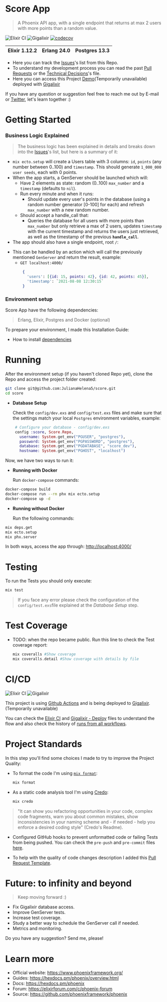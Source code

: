 # Score App

>A Phoenix API app, with a single endpoint that returns at max 2 users with more points than a random value.

![Elixir CI](https://github.com/JulianaHelena5/score/actions/workflows/elixir.yml/badge.svg)
![Gigalixir](https://github.com/JulianaHelena5/score/actions/workflows/gigalixir.yml/badge.svg)
[![codecov](https://codecov.io/gh/JulianaHelena5/score/branch/main/graph/badge.svg?token=YP11O6PKON)](https://codecov.io/gh/JulianaHelena5/score)

|Elixir 1.12.2   |  Erlang 24.0  | Postgres 13.3  |
|---|---|---|

* Here you can track the [Issues](https://github.com/JulianaHelena5/score/issues?q=is%3Aissue+is%3Aclosed)'s list from this Repo.
* To understand my development process you can read the past [Pull Requests](https://github.com/JulianaHelena5/score/pulls?q=is%3Apr+is%3Aclosed) or the [Technical Decisions](documentation/TECHNICAL_DECISIONS.md)'s  file.
* Here you can access this Project [Demo](https://score.gigalixirapp.com/)(Temporarily unavailable) deployed with [Gigalixir](https://www.gigalixir.com/) 

If you have any question or suggestion feel free to reach me out by E-mail or [Twitter](https://twitter.com/_julianahelena), let's learn together :)

# Getting Started
### Business Logic Explained

> The business logic has been explained in details and breaks down into the [Issues](https://github.com/JulianaHelena5/score/issues)'s list, but here is a summary of it:
 - `mix ecto.setup` will create a Users table with 3 columns: `id`, `points` (any number between 0..100) and `timestamp`. This should generate `1_000_000 user seeds`, each with 0 points.
 - When the app starts, a GenServer should be launched which will:
   * Have 2 elements as state: random (0..100) `max_number` and a `timestamp` (defaults to `nil`).
   * Run every minute and when it runs:
     * Should update every user's points in the database (using a random number generator [0-100] for each) and refresh `max_number` with a new random number.
   * Should accept a handle_call that:
     * Queries the database for all users with more points than `max_number` but only retrieve a max of 2 users, updates `timestamp` with the current timestamp and returns the users just retrieved, as well as the timestamp of the previous **`handle_call`**.
  - The app should also have a single endpoint, root `/`:
   * This can be handled by an action which will call the previously mentioned `GenServer` and return the result, example:
     * `GET localhost:4000/`
        ```elixir
         {
           'users': [{id: 15, points: 42}, {id: 42, points: 45}],
           'timestamp': `2021-08-08 12:30:15`
         }
        ```
### Environment setup

Score App have the following dependencies:

> Erlang, Elixir, Postgres and Docker (optional)

To prepare your environment, I made this Installation Guide:

 - How to install [dependencies](documentation/INSTALLATION.md)

# Running

After the environment setup (if you haven't cloned Repo yet), clone the Repo and access the project folder created:
  ```bash
  git clone git@github.com:JulianaHelena5/score.git
  cd score
  ```
  * **Database Setup**

    Check the `config/dev.exs` and `config/test.exs` files and make sure that the settings match your local `Postgres` environment variables, example:

     ```elixir
      # Configure your database - config/dev.exs
      config :score, Score.Repo,
        username: System.get_env("PGUSER", "postgres"),
        password: System.get_env("PGPASSWORD", "postgres"),
        database: System.get_env("PGDATABASE", "score_dev"),
        hostname: System.get_env("PGHOST", "localhost")
     ```

  Now, we have two ways to run it:
   * **Running with Docker**

     Run `docker-compose` commands:

   ```bash
   docker-compose build
   docker-compose run --rm phx mix ecto.setup
   docker-compose up -d
   ```

   * **Running without Docker**

     Run the following commands:

   ```bash
   mix deps.get
   mix ecto.setup
   mix phx.server
   ```
   In both ways, access the app through: [http://localhost:4000/](http://localhost:4000/)
# Testing
To run the Tests you should only execute:

   ```bash
   mix test
   ```
> If you face any error please check the configuration of the `config/test.exs`file explained at the *Database Setup* step.
# Test Coverage

- TODO: when the repo became public.
Run this line to check the Test coverage report:
   ```elixir
   mix coveralls #Show coverage
   mix coveralls.detail #Show coverage with details by file
   ```

# CI/CD
![Elixir CI](https://github.com/JulianaHelena5/score/actions/workflows/elixir.yml/badge.svg)
![Gigalixir](https://github.com/JulianaHelena5/score/actions/workflows/gigalixir.yml/badge.svg)

This project is using [Github Actions](https://docs.github.com/en/actions/learn-github-actions/introduction-to-github-actions) and is being deployed to [Gigalixir](https://score.gigalixirapp.com/). (Temporarily unavailable)

You can check the [Elixir CI](https://github.com/JulianaHelena5/score/blob/main/.github/workflows/elixir.yml) and [Gigalixir - Deploy](https://github.com/JulianaHelena5/score/blob/main/.github/workflows/gigalixir.yml) files to understand the flow and also check the history of [runs from all workflows](https://github.com/JulianaHelena5/score/actions).

# Project Standards

In this step you'll find some choices I made to try to improve the Project Quality:

* To format the code I'm using [`mix format`](https://hexdocs.pm/mix/master/Mix.Tasks.Format.html):

   ```elixir
   mix format
   ```
* As a static code analysis tool I'm using [Credo](https://github.com/rrrene/credo):

   ```elixir
   mix credo
   ```
> "It can show you refactoring opportunities in your code, complex code fragments, warn you about common mistakes, show inconsistencies in your naming scheme and - if needed - help you enforce a desired coding style" (Credo's Readme).

* Configured GitHub hooks to prevent unformatted code or failing Tests from being pushed. You can check the `pre-push` and `pre-commit` files [here](https://github.com/JulianaHelena5/score/tree/main/.githooks).

* To help with the quality of code changes description I added this [Pull Request Template](https://github.com/JulianaHelena5/score/blob/main/.github/pull_request_template.md).

# Future: to infinity and beyond

> Keep moving forward :)

- Fix Gigalixir database access.
- Improve GenServer tests.
- Increase test coverage.
- Study a better way to schedule the GenServer call if needed.
- Metrics and monitoring.

Do you have any suggestion? Send me, please!

# Learn more
- Official website: https://www.phoenixframework.org/
- Guides: https://hexdocs.pm/phoenix/overview.html
- Docs: https://hexdocs.pm/phoenix
- Forum: https://elixirforum.com/c/phoenix-forum
- Source: https://github.com/phoenixframework/phoenix
